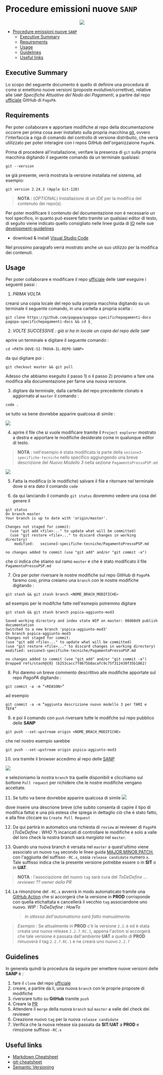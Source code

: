 # Procedure emissioni nuove `SANP`

<p align="center">
  <img src="pagoPA.png" />
</p>

- [Procedure emissioni nuove `SANP`](#procedure-emissioni-nuove-sanp)
  - [Executive Summary](#executive-summary)
  - [Requirements](#requirements)
  - [Usage](#usage)
  - [Guidelines](#guidelines)
  - [Useful links](#useful-links)

## Executive Summary

Lo scopo del seguente documento è quello di definire una procedura di come si emettono nuove versioni (proposte evolutive/correttive), relative alle `SANP` _Specifiche Attuative del Nodo dei Pagamenti_, a partire dal repo [ufficiale](https://github.com/pagopa/pagopa-specifichepagamenti-docs) GitHub di `PagoPA`.

## Requirements

Per poter collaborare e apportare modifiche al repo della documentazione occorre per prima cosa aver installato sulla propria macchina [git](https://git-scm.com/downloads), ovvero l'interfaccia a riga di comando del controllo di versione distribuito, che verrà utilizzato per poter interagire con i repos GitHub dell'organizzaione `PagoPA`.

Prima di procedere all'installazione, verifare la presenza di `git` sulla propria macchina digitando il seguente comando da un terminale qualsiasi:

```
git --version
```

se già presente, verrà mostrata la versione installata nel sistema, ad esempio:

```
git version 2.24.3 (Apple Git-128)
```

> **NOTA** : (_OPTIONAL_) Installazione di un _IDE_ per la modifica del contenuto dei repo(s).

Per poter modificare il contenuto del documentazione non è necessario un tool specifico, in quanto può essere fatto tramite un qualsiasi editor di testo, di seguito viene indicato quello consigliato nelle linee guida di [IO](https://io.italia.it/) nelle sue [development-guidelines](https://github.com/pagopa/io-handbook/blob/master/development-guidelines.md#editors-code-formatting-linting)

- download & install [Visual Studio Code](https://code.visualstudio.com/)

Nel prossimo paragrafo verrà mostrato anche un suo utilizzo per la modifica dei contenuti.

## Usage

Per poter collaborare e modificare il repo [ufficiale](https://github.com/pagopa/pagopa-specifichepagamenti-docs) delle `SANP` eseguire i seguenti passi :

1. _PRIMA VOLTA_

crearsi una copia locale del repo sulla propria macchina digitando su un terminale il seguente comando, in una cartella a propria scelta :

```
git clone https://github.com/pagopa/pagopa-specifichepagamenti-docs pagopa-specifichepagamenti-docs && cd $_
```

2. _VOLTE SUCCESSIVE : già si ha in locale un copia del repo delle `SANP`_

aprire un terminale e digitare il seguente comando :

```
cd <PATH-DOVE-SI-TROVA-IL-REPO-SANP>
```

da qui digitare poi :

```
git checkout master && git pull
```

Adesso che abbiamo eseguito il passo 1) o il passo 2) proviamo a fare una modifica alla documentazione per farne una nuova versione.

3. digitare da terminale, dalla cartella del repo precedente clonato e aggiornato al `master` il comando :

```
code .
```

se tutto va bene dovrebbe apparire qualcosa di simile :

![](2020-10-09-11-04-10.png)

4. aprire il file che si vuole modificare tramite il `Project explorer` mostrato a destra e apportare le modifiche desiderate come in qualunque editor di testo.

> **NOTA** : nell'esempio è stata modificata la parte della `sezione3-specifiche-tecniche` nello specifico aggiungendo una breve descrizione del _Nuovo Modello 3_ nella sezione `PagamentoPressoPSP.md`

![](2020-10-09-13-01-55.png)

5. Fatta la modifica (o le modifiche) salvare il file e ritornare nel terminale dove si era dato il comando `code`

6. da qui lanciando il comando `git status` dovremmo vedere una cosa del genere il

```
git status
On branch master
Your branch is up to date with 'origin/master'.

Changes not staged for commit:
  (use "git add <file>..." to update what will be committed)
  (use "git restore <file>..." to discard changes in working directory)
	modified:   sezione3-specifiche-tecniche/PagamentoPressoPSP.md

no changes added to commit (use "git add" and/or "git commit -a")
```

che ci indica che stiamo sul ramo `master` e che è stato modificato il file `PagamentoPressoPSP.md`

7. Ora per poter riversare le nostre modifiche sul repo GitHub di `PagoPA` faremo cosi, prima creiamo una `branch` con le nostre modifiche digitando :

```
git stash && git stash branch <NOME_BRACH_MODIFICHE>
```

ad esempio per le modifche fatte nell'esmepio potremmo digitare

```
git stash && git stash branch pspica-aggiunto-mod3

Saved working directory and index state WIP on master: 00d68d9 publish documentation
Switched to a new branch 'pspica-aggiunto-mod3'
On branch pspica-aggiunto-mod3
Changes not staged for commit:
(use "git add <file>..." to update what will be committed)
(use "git restore <file>..." to discard changes in working directory)
modified: sezione3-specifiche-tecniche/PagamentoPressoPSP.md

no changes added to commit (use "git add" and/or "git commit -a")
Dropped refs/stash@{0} (b253cacc7f8675b8acafc9c75f312430f35b1862)
```

8. Poi daremo un breve commento descrittivo alle modifiche apportate sul repo _PagoPA_ digitando :

```
git commit -a -m “<REASON>”
```

ad esempio

```
git commit -a -m “aggiunta descrizione nuovo modello 3 per TARI e TEFA”
```

9. e poi il comando con `push` riversare tutte le modifche sul repo pubblico delle **SANP**

```
git push --set-upstream origin <NOME_BRACH_MODIFICHE>
```

che nel nostro esempio sarebbe

```
git push --set-upstream origin pspica-aggiunto-mod3
```

10. ora tramite il browser accedimo al repo delle [SANP](https://github.com/pagopa/pagopa-specifichepagamenti-docs)

![](2020-10-12-09-24-25.png)

e selezioniamo la nostra `branch` tra quelle disponibili e clicchiamo sul bottone `Pull request` per richidere che le nostre modifiche vengano accettate.

11. Se tutto va bene dovrebbe apparire qualcosa di simile
    ![](2020-10-12-09-28-24.png)

dove inseire una descrione breve (che subito consenta di capire il tipo di modifica fatta) e una più estesa che spiega in dettaglio ciò che è stato fatto, e alla fine cliccare su `Create Pull Request`

12. Da qui partirà in automatico una richiesta di `review` ai reviewer di `PagoPA` (_ToDeDefine : WHO ?_) incaricati di controllare le modifiche e solo a valle del loro check la nostra branch sarà _mergiata_ nel `master`.

13. Quando una nuova branch è versata nel `master` a quest'ultimo viene associato un nuovo `tag` secondo le linee guida [MAJOR.MINOR.PATCH](https://semver.org/), con l'aggiunta del suffisso `-RC.x`, ossia `release candidate` numero `x`. Tale suffisso indica che la presente versione potrebbe essere o in **SIT** o in **UAT**.

> **NOTA** : l'associazione del nuovo `tag` sarà cura del _ToDeDefine ... reviewer ?? owner della PR_

14. La rimonzione del `-RC.x` avverrà in modo automaticato tramite una [GitHub Action](https://github.com/features/actions) che si accorgerà che la versione in **PROD** corrisponde con quella etichattata e cancellerà il vecchio `tag` associandone uno nuovo. _WIP : ToDeDefine : HowTo_
    > _In attessa dell'automatismo sarà fatto manualmente._

> _Esempio :_ Se attualmente in **PROD** c'è la versione `2.2.6` ed è stata creata una nuova release `2.2.7.RC.1`, appena l'action si accorgerà che tale versione è passata dall'ambiente **UAT** a quello di **PROD** rimuoverà il tag `2.2.7.RC.1` e ne crearà uno nuovo `2.2.7`

## Guidelines

In generela quindi la procedura da seguire per emettere nuove versioni delle **SANP** è :

1. fare il `clone` del repo [ufficiale](https://github.com/pagopa/pagopa-specifichepagamenti-docs)
2. creare, a partire da li, una nuova `branch` con le proprie proposte di modifiche
3. riversrare tutto su **GitHub** tramite `push`
4. Creare la [PR](https://docs.github.com/en/free-pro-team@latest/github/getting-started-with-github/github-glossary#pull-request)
5. Attendere il `merge` della nuova `branch` sul `master` a valle del check dei reviewer
6. Creazione nuovo `tag` per la nuova `release candidate`
7. Verifica che la nuova release sia passata da **SIT**/**UAT** a **PROD** e rimozione suffisso `-RC.x`

## Useful links

- [Markdown Cheatsheet](https://github.com/adam-p/markdown-here/wiki/Markdown-Cheatsheet)
- [git-cheatsheet](https://www.atlassian.com/git/tutorials/atlassian-git-cheatsheet)
- [Semantic Versioning](https://semver.org/)
